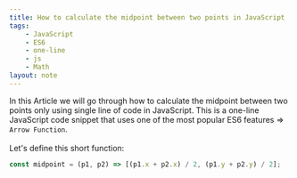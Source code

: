 ```yaml
---
title: How to calculate the midpoint between two points in JavaScript
tags:
    - JavaScript
    - ES6
    - one-line
    - js
    - Math
layout: note
---
```




In this Article we will go through how to calculate the midpoint between two points only using single line of code in JavaScript.
This is a one-line JavaScript code snippet that uses one of the most popular ES6 features => `Arrow Function`.
<br/>
<br/>
Let's define this short function:

```js {.wrap}
const midpoint = (p1, p2) => [(p1.x + p2.x) / 2, (p1.y + p2.y) / 2];
```